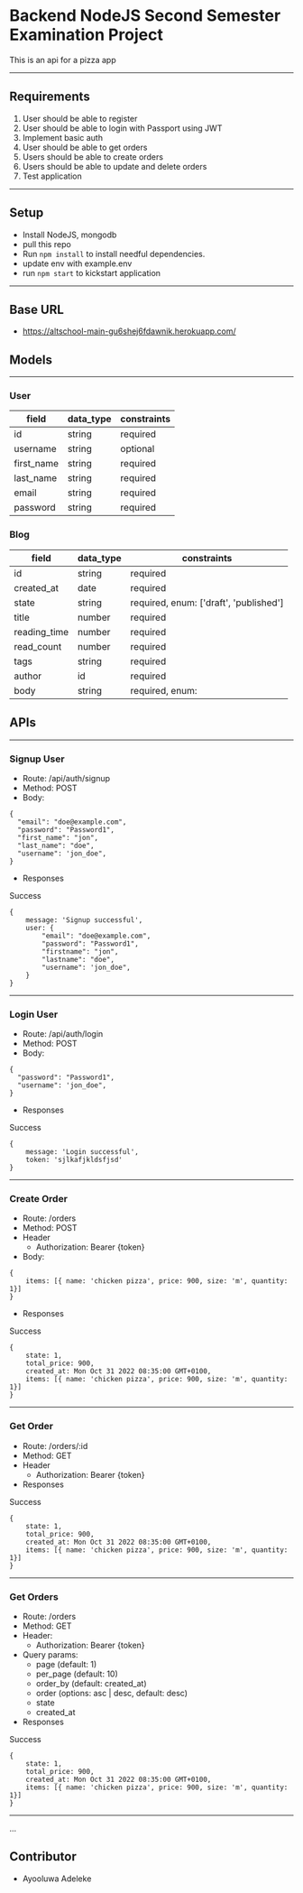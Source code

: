 # Backend NodeJS Second Semester Examination Project

This is an api for a pizza app

---

## Requirements

1. User should be able to register
2. User should be able to login with Passport using JWT
3. Implement basic auth
4. User should be able to get orders
5. Users should be able to create orders
6. Users should be able to update and delete orders
7. Test application

---

## Setup

- Install NodeJS, mongodb
- pull this repo
- Run `npm install` to install needful dependencies.
- update env with example.env
- run `npm start` to kickstart application

---

## Base URL

- https://altschool-main-gu6shej6fdawnik.herokuapp.com/

## Models

---

### User

| field      | data_type | constraints |
| ---------- | --------- | ----------- |
| id         | string    | required    |
| username   | string    | optional    |
| first_name | string    | required    |
| last_name  | string    | required    |
| email      | string    | required    |
| password   | string    | required    |

### Blog

| field        | data_type | constraints                            |
| ------------ | --------- | -------------------------------------- |
| id           | string    | required                               |
| created_at   | date      | required                               |
| state        | string    | required, enum: ['draft', 'published'] |
| title        | number    | required                               |
| reading_time | number    | required                               |
| read_count   | number    | required                               |
| tags         | string    | required                               |
| author       | id        | required                               |
| body         | string    | required, enum:                        |

## APIs

---

### Signup User

- Route: /api/auth/signup
- Method: POST
- Body:

```
{
  "email": "doe@example.com",
  "password": "Password1",
  "first_name": "jon",
  "last_name": "doe",
  "username": 'jon_doe",
}
```

- Responses

Success

```
{
    message: 'Signup successful',
    user: {
        "email": "doe@example.com",
        "password": "Password1",
        "firstname": "jon",
        "lastname": "doe",
        "username": 'jon_doe",
    }
}
```

---

### Login User

- Route: /api/auth/login
- Method: POST
- Body:

```
{
  "password": "Password1",
  "username": 'jon_doe",
}
```

- Responses

Success

```
{
    message: 'Login successful',
    token: 'sjlkafjkldsfjsd'
}
```

---

### Create Order

- Route: /orders
- Method: POST
- Header
  - Authorization: Bearer {token}
- Body:

```
{
    items: [{ name: 'chicken pizza', price: 900, size: 'm', quantity: 1}]
}
```

- Responses

Success

```
{
    state: 1,
    total_price: 900,
    created_at: Mon Oct 31 2022 08:35:00 GMT+0100,
    items: [{ name: 'chicken pizza', price: 900, size: 'm', quantity: 1}]
}
```

---

### Get Order

- Route: /orders/:id
- Method: GET
- Header
  - Authorization: Bearer {token}
- Responses

Success

```
{
    state: 1,
    total_price: 900,
    created_at: Mon Oct 31 2022 08:35:00 GMT+0100,
    items: [{ name: 'chicken pizza', price: 900, size: 'm', quantity: 1}]
}
```

---

### Get Orders

- Route: /orders
- Method: GET
- Header:
  - Authorization: Bearer {token}
- Query params:
  - page (default: 1)
  - per_page (default: 10)
  - order_by (default: created_at)
  - order (options: asc | desc, default: desc)
  - state
  - created_at
- Responses

Success

```
{
    state: 1,
    total_price: 900,
    created_at: Mon Oct 31 2022 08:35:00 GMT+0100,
    items: [{ name: 'chicken pizza', price: 900, size: 'm', quantity: 1}]
}
```

---

...

## Contributor

- Ayooluwa Adeleke
